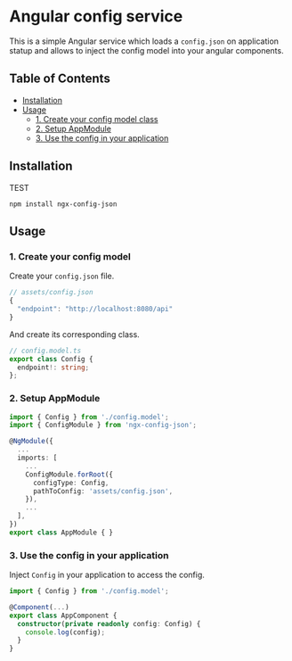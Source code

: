 # Angular config service

This is a simple Angular service which loads a `config.json` on application statup and allows to inject the config model into your angular components.

## Table of Contents
- [Installation](#installation)
- [Usage](#usage)
  - [1. Create your config model class](#1-create-your-config-model-class)
  - [2. Setup AppModule](#2-setup-appmodule)
  - [3. Use the config in your application](#3-use-the-config-in-your-application)


## Installation
TEST

```node
npm install ngx-config-json
```


## Usage

### 1. Create your config model
Create your `config.json` file.
```js
// assets/config.json
{
  "endpoint": "http://localhost:8080/api"
}
```

And create its corresponding class.
```typescript
// config.model.ts
export class Config {
  endpoint!: string;
};
```

### 2. Setup AppModule

```typescript
import { Config } from './config.model';
import { ConfigModule } from 'ngx-config-json';

@NgModule({
  ...
  imports: [
    ...
    ConfigModule.forRoot({
      configType: Config,
      pathToConfig: 'assets/config.json',
    }),
    ...
  ],
})
export class AppModule { }
```

### 3. Use the config in your application

Inject `Config` in your application to access the config.

```typescript
import { Config } from './config.model';

@Component(...)
export class AppComponent {
  constructor(private readonly config: Config) {
    console.log(config);
  }
}
```
